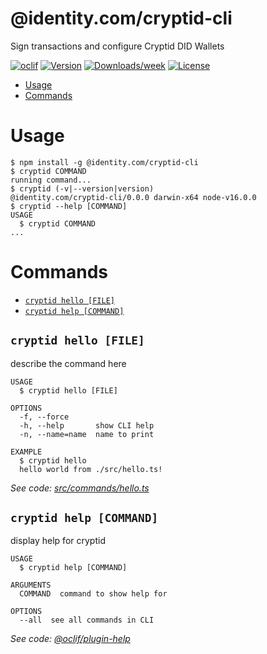 @identity.com/cryptid-cli
=========================

Sign transactions and configure Cryptid DID Wallets

[![oclif](https://img.shields.io/badge/cli-oclif-brightgreen.svg)](https://oclif.io)
[![Version](https://img.shields.io/npm/v/@identity.com/cryptid-cli.svg)](https://npmjs.org/package/@identity.com/cryptid-cli)
[![Downloads/week](https://img.shields.io/npm/dw/@identity.com/cryptid-cli.svg)](https://npmjs.org/package/@identity.com/cryptid-cli)
[![License](https://img.shields.io/npm/l/@identity.com/cryptid-cli.svg)](https://github.com/identity-com/cryptid/blob/master/package.json)

<!-- toc -->
* [Usage](#usage)
* [Commands](#commands)
<!-- tocstop -->
# Usage
<!-- usage -->
```sh-session
$ npm install -g @identity.com/cryptid-cli
$ cryptid COMMAND
running command...
$ cryptid (-v|--version|version)
@identity.com/cryptid-cli/0.0.0 darwin-x64 node-v16.0.0
$ cryptid --help [COMMAND]
USAGE
  $ cryptid COMMAND
...
```
<!-- usagestop -->
# Commands
<!-- commands -->
* [`cryptid hello [FILE]`](#cryptid-hello-file)
* [`cryptid help [COMMAND]`](#cryptid-help-command)

## `cryptid hello [FILE]`

describe the command here

```
USAGE
  $ cryptid hello [FILE]

OPTIONS
  -f, --force
  -h, --help       show CLI help
  -n, --name=name  name to print

EXAMPLE
  $ cryptid hello
  hello world from ./src/hello.ts!
```

_See code: [src/commands/hello.ts](https://github.com/identity-com/cryptid/blob/v0.0.0/src/commands/hello.ts)_

## `cryptid help [COMMAND]`

display help for cryptid

```
USAGE
  $ cryptid help [COMMAND]

ARGUMENTS
  COMMAND  command to show help for

OPTIONS
  --all  see all commands in CLI
```

_See code: [@oclif/plugin-help](https://github.com/oclif/plugin-help/blob/v3.2.3/src/commands/help.ts)_
<!-- commandsstop -->
